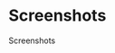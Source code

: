 # Screenshots

Screenshots

&#x20;&#x20;

<figure><img src="https://github.com/tomatophp/filament-translations/raw/master/arts/setting-view.png" alt=""><figcaption></figcaption></figure>

<figure><img src="https://github.com/tomatophp/filament-translations/raw/master/arts/edit-view.png" alt=""><figcaption></figcaption></figure>

<figure><img src="https://github.com/tomatophp/filament-translations/raw/master/arts/list-view.png" alt=""><figcaption></figcaption></figure>
